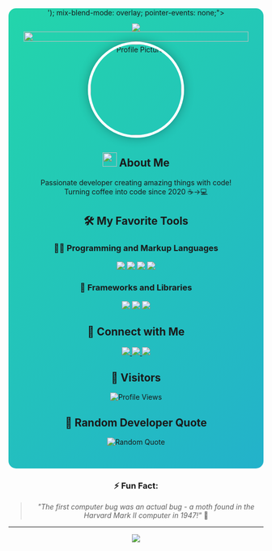 <div align="center">

<!-- Animated Gradient Background -->
<div style="position: relative; overflow: hidden; border-radius: 15px; padding: 30px; background: linear-gradient(-45deg, #ee7752, #e73c7e, #23a6d5, #23d5ab); background-size: 400% 400%; animation: gradient 15s ease infinite;">

<!-- Water Paper Texture Overlay -->
<div style="position: absolute; top: 0; left: 0; width: 100%; height: 100%; background: url('data:image/svg+xml;utf8,<svg xmlns=\"http://www.w3.org/2000/svg\" width=\"100\" height=\"100\" viewBox=\"0 0 100 100\"><rect width=\"100\" height=\"100\" fill=\"white\" opacity=\"0.1\"/><path d=\"M0 50 Q 25 40, 50 50 T 100 50\" stroke=\"white\" stroke-width=\"2\" fill=\"none\" opacity=\"0.2\"/></svg>'); mix-blend-mode: overlay; pointer-events: none;"></div>

<!-- Profile Content -->
<img src="https://readme-typing-svg.herokuapp.com/?font=Righteous&size=35&center=true&vCenter=true&width=500&height=70&duration=4000&lines=Hi+There!+👋;+I'm+Allal;+Welcome+to+my+Profile!;" />

<img src="https://i.imgur.com/dBaSKWF.gif" height="20" width="100%">

<!-- Profile Picture with Animation -->
<img src="https://avatars.githubusercontent.com/u/allalellali?v=4" alt="Profile Picture" style="height: 180px; width: 180px; border-radius: 50%; border: 5px solid white; box-shadow: 0 0 20px rgba(0,0,0,0.3); animation: float 3s ease-in-out infinite;">

<h2>
  <img src="https://media.giphy.com/media/hvRJCLFzcasrR4ia7z/giphy.gif" width="28">
  About Me
</h2>

<p>
  Passionate developer creating amazing things with code!<br>
  Turning coffee into code since 2020 ☕→💻
</p>

<!-- Tech Stack -->
<h2>🛠️ My Favorite Tools</h2>

<h3>👨‍💻 Programming and Markup Languages</h3>

<p>
  <img src="https://img.shields.io/badge/JavaScript-F7DF1E?style=for-the-badge&logo=javascript&logoColor=black">
  <img src="https://img.shields.io/badge/TypeScript-007ACC?style=for-the-badge&logo=typescript&logoColor=white">
  <img src="https://img.shields.io/badge/Python-3776AB?style=for-the-badge&logo=python&logoColor=white">
  <img src="https://img.shields.io/badge/Java-ED8B00?style=for-the-badge&logo=java&logoColor=white">
</p>

<h3>🧰 Frameworks and Libraries</h3>

<p>
  <img src="https://img.shields.io/badge/React-20232A?style=for-the-badge&logo=react&logoColor=61DAFB">
  <img src="https://img.shields.io/badge/Node.js-339933?style=for-the-badge&logo=nodedotjs&logoColor=white">
  <img src="https://img.shields.io/badge/Express.js-000000?style=for-the-badge&logo=express&logoColor=white">
</p>

<h2>🤝 Connect with Me</h2>

<p>
  <a href="https://linkedin.com/in/allalellali">
    <img src="https://img.shields.io/badge/LinkedIn-0077B5?style=for-the-badge&logo=linkedin&logoColor=white">
  </a>
  <a href="mailto:allalellali">
    <img src="https://img.shields.io/badge/Gmail-D14836?style=for-the-badge&logo=gmail&logoColor=white">
  </a>
  <a href="https://twitter.com/allalellali">
    <img src="https://img.shields.io/badge/Twitter-1DA1F2?style=for-the-badge&logo=twitter&logoColor=white">
  </a>
</p>

<!-- Visitor Counter -->
<h2>👀 Visitors</h2>

<p>
  <img src="https://komarev.com/ghpvc/?username=allalellali&label=Profile%20views&color=0e75b6&style=flat" alt="Profile Views">
</p>

<!-- Quotes -->
<h2>💭 Random Developer Quote</h2>

<p>
  <img src="https://quotes-github-readme.vercel.app/api?type=horizontal&theme=radical" alt="Random Quote">
</p>

</div>

<!-- Footer -->
<div align="center">
  
  ### ⚡ **Fun Fact:** 
  > *"The first computer bug was an actual bug - a moth found in the Harvard Mark II computer in 1947!"* 🦋
  
  ---
  
  <img src="https://capsule-render.vercel.app/api?type=waving&color=gradient&height=100&section=footer"/>
  
</div>
